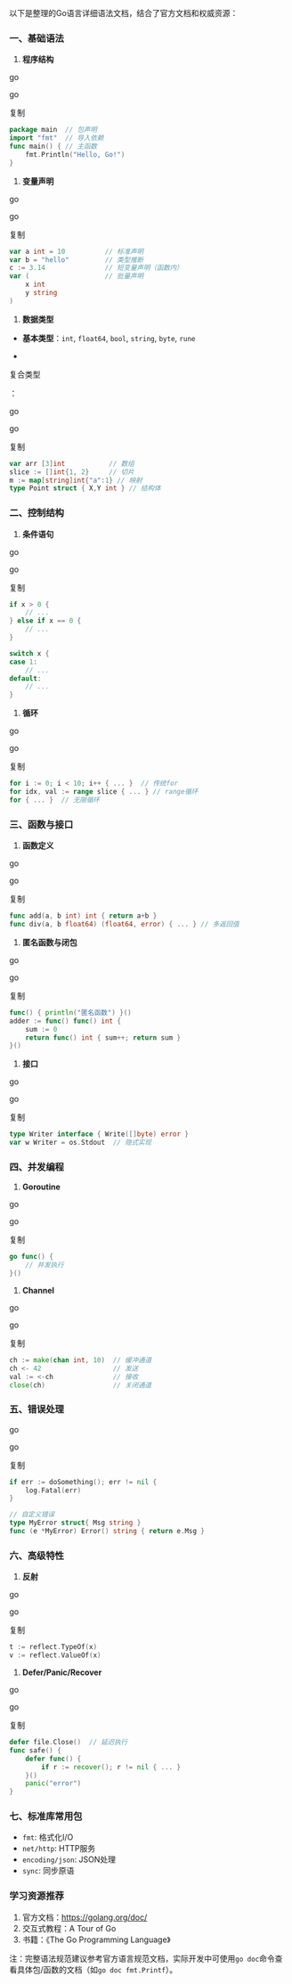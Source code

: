 以下是整理的Go语言详细语法文档，结合了官方文档和权威资源：

### 一、基础语法

1. **程序结构**

go

go

复制

```go
package main  // 包声明
import "fmt"  // 导入依赖
func main() { // 主函数
    fmt.Println("Hello, Go!")
}
```

1. **变量声明**

go

go

复制

```go
var a int = 10          // 标准声明
var b = "hello"         // 类型推断
c := 3.14               // 短变量声明（函数内）
var (                   // 批量声明
    x int 
    y string
)
```

1. **数据类型**

- **基本类型**：`int`, `float64`, `bool`, `string`, `byte`, `rune`

- 

  复合类型

  ：

  go

  go

  复制

  ```go
  var arr [3]int           // 数组
  slice := []int{1, 2}     // 切片
  m := map[string]int{"a":1} // 映射
  type Point struct { X,Y int } // 结构体
  ```

### 二、控制结构

1. **条件语句**

go

go

复制

```go
if x > 0 { 
    // ...
} else if x == 0 {
    // ...
}

switch x {
case 1:
    // ...
default:
    // ...
}
```

1. **循环**

go

go

复制

```go
for i := 0; i < 10; i++ { ... }  // 传统for
for idx, val := range slice { ... } // range循环
for { ... }  // 无限循环
```

### 三、函数与接口

1. **函数定义**

go

go

复制

```go
func add(a, b int) int { return a+b }
func div(a, b float64) (float64, error) { ... } // 多返回值
```

1. **匿名函数与闭包**

go

go

复制

```go
func() { println("匿名函数") }()
adder := func() func() int { 
    sum := 0
    return func() int { sum++; return sum }
}()
```

1. **接口**

go

go

复制

```go
type Writer interface { Write([]byte) error }
var w Writer = os.Stdout  // 隐式实现
```

### 四、并发编程

1. **Goroutine**

go

go

复制

```go
go func() { 
    // 并发执行
}()
```

1. **Channel**

go

go

复制

```go
ch := make(chan int, 10)  // 缓冲通道
ch <- 42                  // 发送
val := <-ch               // 接收
close(ch)                 // 关闭通道
```

### 五、错误处理

go

go

复制

```go
if err := doSomething(); err != nil {
    log.Fatal(err)
}

// 自定义错误
type MyError struct{ Msg string }
func (e *MyError) Error() string { return e.Msg }
```

### 六、高级特性

1. **反射**

go

go

复制

```go
t := reflect.TypeOf(x)
v := reflect.ValueOf(x)
```

1. **Defer/Panic/Recover**

go

go

复制

```go
defer file.Close()  // 延迟执行
func safe() {
    defer func() {
        if r := recover(); r != nil { ... }
    }()
    panic("error")
}
```

### 七、标准库常用包

- `fmt`: 格式化I/O
- `net/http`: HTTP服务
- `encoding/json`: JSON处理
- `sync`: 同步原语

### 学习资源推荐

1. 官方文档：https://golang.org/doc/
2. 交互式教程：A Tour of Go
3. 书籍：《The Go Programming Language》

注：完整语法规范建议参考官方语言规范文档，实际开发中可使用`go doc`命令查看具体包/函数的文档（如`go doc fmt.Printf`）。